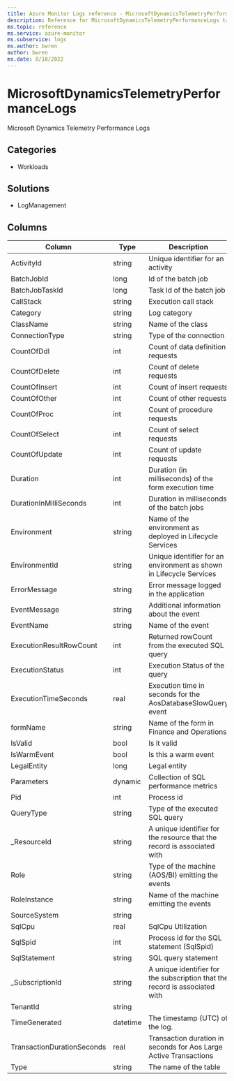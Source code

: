 ```yaml
---
title: Azure Monitor Logs reference - MicrosoftDynamicsTelemetryPerformanceLogs
description: Reference for MicrosoftDynamicsTelemetryPerformanceLogs table in Azure Monitor Logs.
ms.topic: reference
ms.service: azure-monitor
ms.subservice: logs
ms.author: bwren
author: bwren
ms.date: 8/18/2022
---
```


# MicrosoftDynamicsTelemetryPerformanceLogs

 Microsoft Dynamics Telemetry Performance Logs

## Categories

- Workloads
## Solutions

- LogManagement




## Columns

| Column | Type | Description |
| --- | --- | --- |
| ActivityId | string | Unique identifier for an activity |
| BatchJobId | long | Id of the batch job |
| BatchJobTaskId | long | Task Id of the batch job |
| CallStack | string | Execution call stack |
| Category | string | Log category |
| ClassName | string | Name of the class |
| ConnectionType | string | Type of the connection |
| CountOfDdl | int | Count of data definition requests |
| CountOfDelete | int | Count of delete requests |
| CountOfInsert | int | Count of insert requests |
| CountOfOther | int | Count of other requests |
| CountOfProc | int | Count of procedure requests |
| CountOfSelect | int | Count of select requests |
| CountOfUpdate | int | Count of update requests |
| Duration | int | Duration (in milliseconds) of the form execution time |
| DurationInMilliSeconds | int | Duration in milliseconds of the batch jobs |
| Environment | string | Name of the environment as deployed in Lifecycle Services |
| EnvironmentId | string | Unique identifier for an environment as shown in Lifecycle Services |
| ErrorMessage | string | Error message logged in the application  |
| EventMessage | string | Additional information about the event |
| EventName | string | Name of the event |
| ExecutionResultRowCount | int | Returned rowCount from the executed SQL query |
| ExecutionStatus | int | Execution Status of the query |
| ExecutionTimeSeconds | real | Execution time in seconds for the AosDatabaseSlowQuery event |
| formName | string | Name of the form in Finance and Operations |
| IsValid | bool | Is it valid |
| IsWarmEvent | bool | Is this a warm event |
| LegalEntity | long | Legal entity |
| Parameters | dynamic | Collection of SQL performance metrics |
| Pid | int | Process id |
| QueryType | string | Type of the executed SQL query |
| _ResourceId | string | A unique identifier for the resource that the record is associated with |
| Role | string | Type of the machine (AOS/BI) emitting the events |
| RoleInstance | string | Name of the machine emitting the events |
| SourceSystem | string |  |
| SqlCpu | real | SqlCpu Utilization |
| SqlSpid | int | Process id for the SQL statement (SqlSpid) |
| SqlStatement | string | SQL query statement |
| _SubscriptionId | string | A unique identifier for the subscription that the record is associated with |
| TenantId | string |  |
| TimeGenerated | datetime | The timestamp (UTC) of the log. |
| TransactionDurationSeconds | real | Transaction duration in seconds for Aos Large Active Transactions |
| Type | string | The name of the table |
